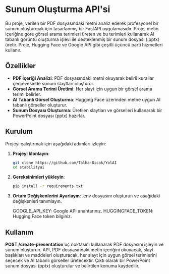 # Sunum Oluşturma API'si

Bu proje, verilen bir PDF dosyasındaki metni analiz ederek profesyonel bir sunum oluşturmak için tasarlanmış bir FastAPI uygulamasıdır. Proje, metin içeriğine göre görsel arama terimleri üreten ve bu terimleri kullanarak AI tabanlı görüntü oluşturma işlevi ile desteklenmiş bir sunum dosyası (.pptx) üretir. Proje, Hugging Face ve Google API gibi çeşitli üçüncü parti hizmetleri kullanır.

## Özellikler

- **PDF İçeriği Analizi**: PDF dosyasındaki metni okuyarak belirli kurallar çerçevesinde sunum slaytları oluşturur.
- **Görsel Arama Terimi Üretimi**: Her slayt için uygun bir görsel arama terimi belirler.
- **AI Tabanlı Görsel Oluşturma**: Hugging Face üzerinden metne uygun AI tabanlı görseller oluşturur.
- **Sunum Dosyası Oluşturma**: Üretilen slaytları ve görselleri kullanarak bir PowerPoint dosyası (pptx) hazırlar.

## Kurulum

Projeyi çalıştırmak için aşağıdaki adımları izleyin:

1. **Projeyi klonlayın**:
   ```bash
   git clone https://github.com/Talha-Bicak/YolAI
   cd stabilityai

2. **Gereksinimleri yükleyin**:
    ```bash
   pip install -r requirements.txt

3. **Ortam Değişkenlerini Ayarlayın**: .env dosyasını oluşturun ve aşağıdaki değişkenleri tanımlayın.

    GOOGLE_API_KEY: Google API anahtarınız.
HUGGINGFACE_TOKEN: Hugging Face token bilginiz.

## Kullanım
**POST /create-presentation** uç noktasını kullanarak PDF dosyasını işleyin ve sunum oluşturun.
API, PDF dosyasındaki metin içeriğini okuyacak, slayt başlıkları ve maddeleri oluşturacak, her slayt için uygun görsel terimlerini seçecek ve AI tabanlı görseller üretecektir.
Çıktı olarak bir PowerPoint sunum dosyası (pptx) oluşturulur ve belirtilen konuma kaydedilir.
